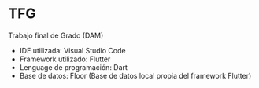 # TFG
Trabajo final de Grado (DAM)

- IDE utilizada: Visual Studio Code
- Framework utilizado: Flutter
- Lenguage de programación: Dart
- Base de datos: Floor (Base de datos local propia del framework Flutter)
